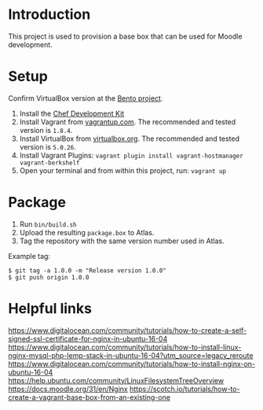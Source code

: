 # Introduction

This project is used to provision a base box that can be used for Moodle development.

# Setup

Confirm VirtualBox version at the [Bento project](https://github.com/chef/bento).

1. Install the [Chef Development Kit](https://downloads.chef.io/chef-dk/)
2. Install Vagrant from [vagrantup.com](http://vagrantup.com).  The recommended and tested version is `1.8.4`.
3. Install VirtualBox from [virtualbox.org](http://virtualbox.org).  The recommended and tested version is `5.0.26`.
4. Install Vagrant Plugins: `vagrant plugin install vagrant-hostmanager vagrant-berkshelf`
5. Open your terminal and from within this project, run: `vagrant up`

# Package

1. Run `bin/build.sh`
2. Upload the resulting `package.box` to Atlas.
3. Tag the repository with the same version number used in Atlas.

Example tag:

    $ git tag -a 1.0.0 -m "Release version 1.0.0"
    $ git push origin 1.0.0

# Helpful links

https://www.digitalocean.com/community/tutorials/how-to-create-a-self-signed-ssl-certificate-for-nginx-in-ubuntu-16-04
https://www.digitalocean.com/community/tutorials/how-to-install-linux-nginx-mysql-php-lemp-stack-in-ubuntu-16-04?utm_source=legacy_reroute
https://www.digitalocean.com/community/tutorials/how-to-install-nginx-on-ubuntu-16-04
https://help.ubuntu.com/community/LinuxFilesystemTreeOverview
https://docs.moodle.org/31/en/Nginx
https://scotch.io/tutorials/how-to-create-a-vagrant-base-box-from-an-existing-one